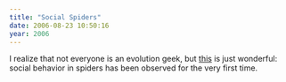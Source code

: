 ```yaml
---
title: "Social Spiders"
date: 2006-08-23 10:50:16
year: 2006
---
```

I realize that not everyone is an evolution geek, but <a href="http://www.newscientist.com/article.ns?id=dn9820">this</a> is just wonderful: social behavior in spiders has been observed for the very first time.

